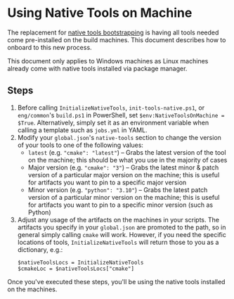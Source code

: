 # Using Native Tools on Machine

The replacement for [native tools bootstrapping](NativeToolsBootstrapping.md) is having all tools needed come pre-installed on
the build machines. This document describes how to onboard to this new process.

This document only applies to Windows machines as Linux machines already come with native tools installed via package manager.

## Steps

1.  Before calling `InitializeNativeTools`, `init-tools-native.ps1`, or `eng/common`'s `build.ps1` in PowerShell,
    set `$env:NativeToolsOnMachine = $True`. Alternatively, simply set it as an environment variable when calling
    a template such as `jobs.yml` in YAML.
2.  Modify your `global.json`'s `native-tools` section to change the version of your tools to one of the following values:
    - `latest` (e.g. `"cmake": "latest"`) &ndash; Grabs the latest version of the tool on the machine; this should be what you use in the majority of cases
    - Major version (e.g. `"cmake": "3"`) &ndash; Grabs the latest minor & patch version of a particular major version on the machine; this is useful for artifacts you want to pin to a specific major version
    - Minor version (e.g. `"python": "3.10"`) &ndash; Grabs the latest patch version of a particular minor version on the machine; this is useful for artifacts you want to pin to a specific minor version (such as Python)
3.  Adjust any usage of the artifacts on the machines in your scripts. The artifacts you specify in your `global.json` are promoted to the path,
    so in general simply calling `cmake` will work. However, if you need the specific locations of tools, `InitializeNativeTools` will return those to
    you as a dictionary, e.g.:
    ```pwsh
    $nativeToolsLocs = InitializeNativeTools
    $cmakeLoc = $nativeToolsLocs["cmake"]
    ```

Once you've executed these steps, you'll be using the native tools installed on the machines.